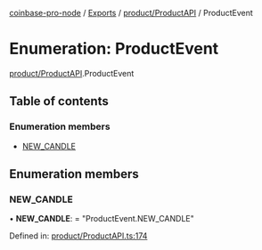 [coinbase-pro-node](../README.md) / [Exports](../modules.md) / [product/ProductAPI](../modules/product_productapi.md) / ProductEvent

# Enumeration: ProductEvent

[product/ProductAPI](../modules/product_productapi.md).ProductEvent

## Table of contents

### Enumeration members

- [NEW\_CANDLE](product_productapi.productevent.md#new_candle)

## Enumeration members

### NEW\_CANDLE

• **NEW\_CANDLE**: = "ProductEvent.NEW\_CANDLE"

Defined in: [product/ProductAPI.ts:174](https://github.com/bennycode/coinbase-pro-node/blob/c3d8f7c/src/product/ProductAPI.ts#L174)
